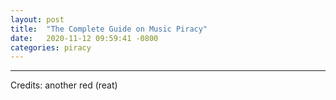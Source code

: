 ```yaml
---
layout:	post
title:	"The Complete Guide on Music Piracy"
date:	2020-11-12 09:59:41 -0800
categories: piracy
---
```

<script src="https://gist.github.com/red0888/6925e30706084baee48beda27ece99c8.js"></script>
---
Credits: another red (reat)
